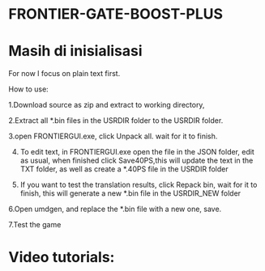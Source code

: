 # FRONTIER-GATE-BOOST-PLUS
# Masih di inisialisasi
For now I focus on plain text first.

How to use:
 
1.Download source as zip and extract to working directory,
 
2.Extract all *.bin files in the USRDIR folder to the USRDIR folder.

3.open FRONTIERGUI.exe, click Unpack all.  wait for it to finish.

4. To edit text, in FRONTIERGUI.exe open the file in the JSON folder, edit as usual, when finished click Save40PS,this will update the text in the TXT folder, as well as create a *.40PS file in the USRDIR folder

5. If you want to test the translation results, click Repack bin, wait for it to finish, this will generate a new *.bin file in the USRDIR_NEW folder

6.Open umdgen, and replace the *.bin file with a new one, save.

7.Test the game

# Video tutorials: